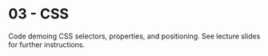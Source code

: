 # 03 - CSS

Code demoing CSS selectors, properties, and positioning. See lecture slides for further instructions.